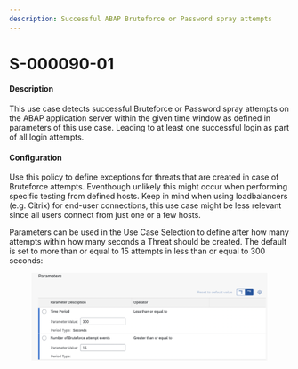 ```yaml
---
description: Successful ABAP Bruteforce or Password spray attempts
---
```


# S-000090-01

#### Description

This use case detects successful Bruteforce or Password spray attempts on the ABAP application server within the given time window as defined in parameters of this use case. Leading to at least one successful login as part of all login attempts.

#### Configuration

Use this policy to define exceptions for threats that are created in case of Bruteforce attempts. Eventhough unlikely this might occur when performing specific testing from defined hosts. Keep in mind when using loadbalancers (e.g. Citrix) for end-user connections, this use case might be less relevant since all users connect from just one or a few hosts.

Parameters can be used in the Use Case Selection to define after how many attempts within how many seconds a Threat should be created. The default is set to more than or equal to 15 attempts in less than or equal to 300 seconds:

<figure><img src="../../.gitbook/assets/image (2).png" alt=""><figcaption></figcaption></figure>

